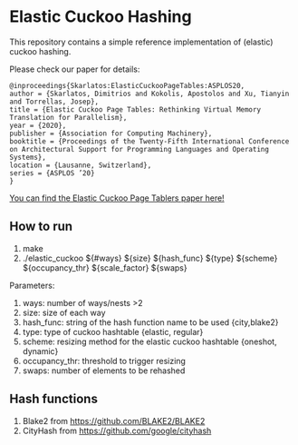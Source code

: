 # Elastic Cuckoo Hashing
This repository contains a simple reference implementation of (elastic) cuckoo hashing. 

Please check our paper for details:

```
@inproceedings{Skarlatos:ElasticCuckooPageTables:ASPLOS20,
author = {Skarlatos, Dimitrios and Kokolis, Apostolos and Xu, Tianyin and Torrellas, Josep},
title = {Elastic Cuckoo Page Tables: Rethinking Virtual Memory Translation for Parallelism},
year = {2020},
publisher = {Association for Computing Machinery},
booktitle = {Proceedings of the Twenty-Fifth International Conference on Architectural Support for Programming Languages and Operating Systems},
location = {Lausanne, Switzerland},
series = {ASPLOS ’20}
}
```

[You can find the Elastic Cuckoo Page Tablers paper here!](http://skarlat2.web.engr.illinois.edu)

## How to run

1) make
2) ./elastic_cuckoo ${#ways} ${size} ${hash_func} ${type} ${scheme} ${occupancy_thr} ${scale_factor} ${swaps}

Parameters:
1) ways: number of ways/nests >2
2) size: size of each way
3) hash_func: string of the hash function name to be used {city,blake2}
4) type: type of cuckoo hashtable {elastic, regular}
5) scheme: resizing method for the elastic cuckoo hashtable {oneshot, dynamic}
6) occupancy_thr: threshold to trigger resizing 
7) swaps: number of elements to be rehashed

## Hash functions

1) Blake2 from https://github.com/BLAKE2/BLAKE2
2) CityHash from https://github.com/google/cityhash
